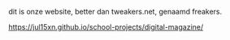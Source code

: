 dit is onze website, better dan tweakers.net, genaamd freakers.

https://jul15xn.github.io/school-projects/digital-magazine/
